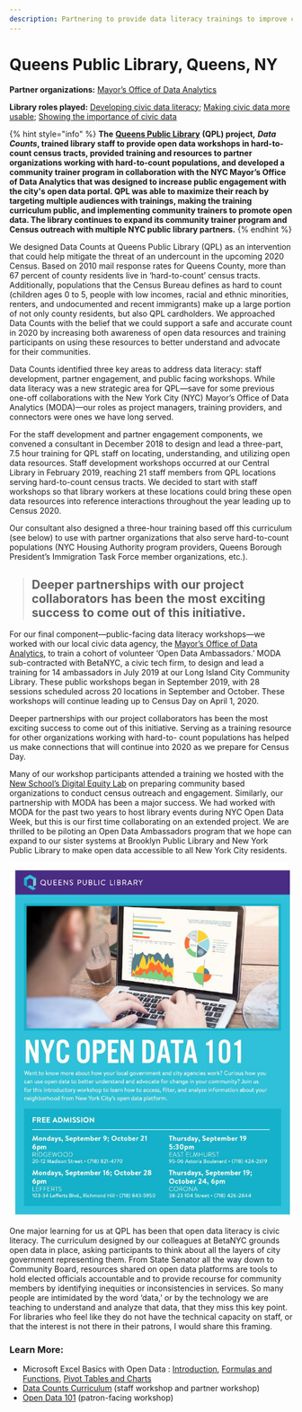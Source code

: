 ```yaml
---
description: Partnering to provide data literacy trainings to improve census outcomes
---
```


# Queens Public Library, Queens, NY

**Partner organizations:** [Mayor’s Office of Data Analytics](https://www1.nyc.gov/site/analytics/index.page)

**Library roles played:** [Developing civic data literacy](../library-roles/developing-civic-data-literacy.md); [Making civic data more usable](../library-roles/making-civic-data-more-usable.md); [Showing the importance of civic data](../library-roles/showing-importance-civic-data.md)

{% hint style="info" %}
**The** [**Queens Public Library**](https://www.queenslibrary.org/) **\(QPL\) project,** _**Data Counts**_**,  trained library staff to provide open data workshops in hard-to-count census tracts, provided training and resources to partner organizations working with hard-to-count populations, and developed a community trainer program in collaboration with the NYC Mayor’s Office of Data Analytics that was designed to increase public engagement with the city's open data portal. QPL was able to maximize their reach by targeting multiple audiences with trainings, making the training curriculum public, and implementing community trainers to promote open data. The library continues to expand its community trainer program and Census outreach with multiple NYC public library partners.**
{% endhint %}

We designed Data Counts at Queens Public Library \(QPL\) as an intervention that could help mitigate the threat of an undercount in the upcoming 2020 Census. Based on 2010 mail response rates for Queens County, more than 67 percent of county residents live in ‘hard-to-count’ census tracts. Additionally, populations that the Census Bureau defines as hard to count \(children ages 0 to 5, people with low incomes, racial and ethnic minorities, renters, and undocumented and recent immigrants\) make up a large portion of not only county residents, but also QPL cardholders. We approached Data Counts with the belief that we could support a safe and accurate count in 2020 by increasing both awareness of open data resources and training participants on using these resources to better understand and advocate for their communities.  


Data Counts identified three key areas to address data literacy: staff development, partner engagement, and public facing workshops. While data literacy was a new strategic area for QPL—save for some previous one-off collaborations with the New York City \(NYC\) Mayor’s Office of Data Analytics \(MODA\)—our roles as project managers, training providers, and connectors were ones we have long served.

For the staff development and partner engagement components, we convened a consultant in December 2018 to design and lead a three-part, 7.5 hour training for QPL staff on locating, understanding, and utilizing open data resources. Staff development workshops occurred at our Central Library in February 2019, reaching 21 staff members from QPL locations serving hard-to-count census tracts. We decided to start with staff workshops so that library workers at these locations could bring these open data resources into reference interactions throughout the year leading up to Census 2020.

Our consultant also designed a three-hour training based off this curriculum \(see below\) to use with partner organizations that also serve hard-to-count populations \(NYC Housing Authority program providers, Queens Borough President’s Immigration Task Force member organizations, etc.\).

> ## Deeper partnerships with our project collaborators has been the most exciting success to come out of this initiative.

For our final component—public-facing data literacy workshops—we worked with our local civic data agency, the [Mayor’s Office of Data Analytics](https://www1.nyc.gov/site/analytics/index.page), to train a cohort of volunteer ‘Open Data Ambassadors.’ MODA sub-contracted with BetaNYC, a civic tech firm, to design and lead a training for 14 ambassadors in July 2019 at our Long Island City Community Library. These public workshops began in September 2019, with 28 sessions scheduled across 20 locations in September and October. These workshops will continue leading up to Census Day on April 1, 2020.

Deeper partnerships with our project collaborators has been the most exciting success to come out of this initiative. Serving as a training resource for other organizations working with hard-to- count populations has helped us make connections that will continue into 2020 as we prepare for Census Day. 

Many of our workshop participants attended a training we hosted with the [New School’s Digital Equity Lab](https://www.newschool.edu/digital-equity-lab/) on preparing community based organizations to conduct census outreach and engagement. Similarly, our partnership with MODA has been a major success. We had worked with MODA for the past two years to host library events during NYC Open Data Week, but this is our first time collaborating on an extended project. We are thrilled to be piloting an Open Data Ambassadors program that we hope can expand to our sister systems at Brooklyn Public Library and New York Public Library to make open data accessible to all New York City residents.

![NYC Open Data Flier](../.gitbook/assets/queens-open-data-flier.JPG)

One major learning for us at QPL has been that open data literacy is civic literacy. The curriculum designed by our colleagues at BetaNYC grounds open data in place, asking participants to think about all the layers of city government representing them. From State Senator all the way down to Community Board, resources shared on open data platforms are tools to hold elected officials accountable and to provide recourse for community members by identifying inequities or inconsistencies in services. So many people are intimidated by the word ‘data,’ or by the technology we are teaching to understand and analyze that data, that they miss this key point. For libraries who feel like they do not have the technical capacity on staff, or that the interest is not there in their patrons, I would share this framing.  


### **Learn More:**

* Microsoft Excel Basics with Open Data : [Introduction](http://bit.ly/pdexcel1), [Formulas and Functions](http://bit.ly/pdexcel2), [Pivot Tables and Charts](http://bit.ly/pdexcel2) 
* [Data Counts Curriculum](https://nam05.safelinks.protection.outlook.com/?url=https%3A%2F%2Fdrive.google.com%2Fopen%3Fid%3D1WAUcXhZW0RhNywIUzD5YJN-ZU7qFWMwL&data=02%7C01%7Ccivic-switchboard%40pitt.edu%7C1c831f95065d473949e508d77d7fdba4%7C9ef9f489e0a04eeb87cc3a526112fd0d%7C1%7C0%7C637115860573914161&sdata=njn6e%2FhwR6rB7UFNOwndstxcjtIUhTzVy5bwIaG%2FL1c%3D&reserved=0) \(staff workshop and partner workshop\)
* [Open Data 101](https://nam05.safelinks.protection.outlook.com/?url=https%3A%2F%2Fdrive.google.com%2Fopen%3Fid%3D1YGhKuDS1ZY0JZ68-m_I2JaKlO6x8u3XB&data=02%7C01%7Ccivic-switchboard%40pitt.edu%7C1c831f95065d473949e508d77d7fdba4%7C9ef9f489e0a04eeb87cc3a526112fd0d%7C1%7C0%7C637115860573914161&sdata=4pX93kgczpQh6ipuZ3ffMp2blTu6Md%2F1arE1IcmsMAc%3D&reserved=0) \(patron-facing workshop\)

